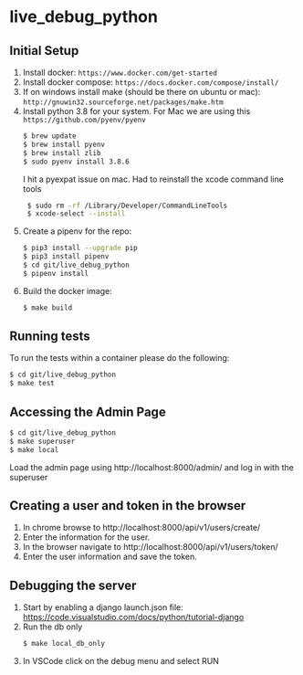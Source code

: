 # live_debug_python

## Initial Setup
1. Install docker: `https://www.docker.com/get-started`
2. Install docker compose: `https://docs.docker.com/compose/install/`
3. If on windows install make (should be there on ubuntu or mac): `http://gnuwin32.sourceforge.net/packages/make.htm`
4. Install python 3.8 for your system. For Mac we are using this `https://github.com/pyenv/pyenv`
    ```bash
    $ brew update
    $ brew install pyenv
    $ brew install zlib
    $ sudo pyenv install 3.8.6
    ```
   I hit a pyexpat issue on mac. Had to reinstall the xcode command line tools
   ```bash
    $ sudo rm -rf /Library/Developer/CommandLineTools
    $ xcode-select --install
   ```
5. Create a pipenv for the repo:
    ```bash
    $ pip3 install --upgrade pip
    $ pip3 install pipenv
    $ cd git/live_debug_python
    $ pipenv install
    ```
6. Build the docker image:
    ```bash
    $ make build
    ```

## Running tests
To run the tests within a container please do the following:
  ```bash
  $ cd git/live_debug_python
  $ make test
  ```

## Accessing the Admin Page
  ```bash
  $ cd git/live_debug_python
  $ make superuser
  $ make local
  ```
  Load the admin page using http://localhost:8000/admin/ and log in with the superuser

## Creating a user and token in the browser
1. In chrome browse to http://localhost:8000/api/v1/users/create/
2. Enter the information for the user.
3. In the browser navigate to http://localhost:8000/api/v1/users/token/
4. Enter the user information and save the token.

## Debugging the server
1. Start by enabling a django launch.json file: https://code.visualstudio.com/docs/python/tutorial-django
2. Run the db only
    ```bash
    $ make local_db_only
    ```
3. In VSCode click on the debug menu and select RUN

